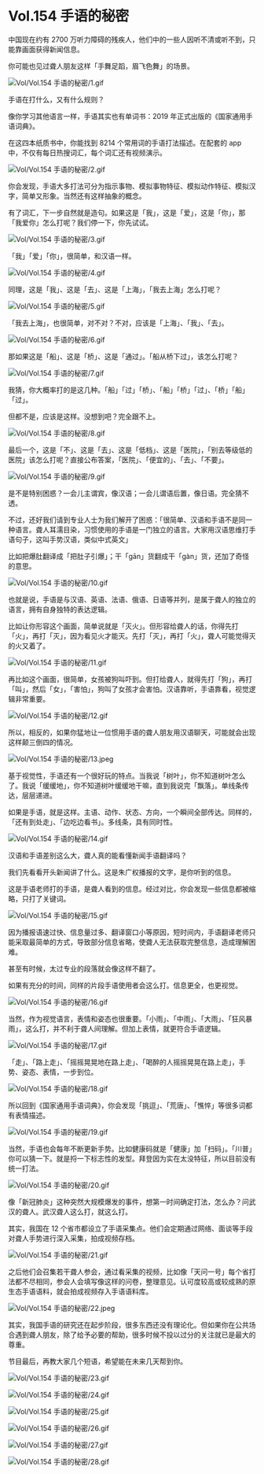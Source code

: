 # Vol.154 手语的秘密

中国现在约有 2700 万听力障碍的残疾人，他们中的一些人因听不清或听不到，只能靠画面获得新闻信息。

你可能也见过聋人朋友这样「手舞足蹈，眉飞色舞」的场景。

![Vol/Vol.154 手语的秘密/1.gif](https://cdn.jsdelivr.net/gh/ipaperclip-icu/static/image/文字稿/Vol/Vol.154%20手语的秘密/1.gif)

手语在打什么，又有什么规则？

像你学习其他语言一样，手语其实也有单词书：2019 年正式出版的《国家通用手语词典》。

在这四本纸质书中，你能找到 8214 个常用词的手语打法描述。在配套的 app 中，不仅有每日热搜词汇，每个词汇还有视频演示。

![Vol/Vol.154 手语的秘密/2.gif](https://cdn.jsdelivr.net/gh/ipaperclip-icu/static/image/文字稿/Vol/Vol.154%20手语的秘密/2.gif)

你会发现，手语大多打法可分为指示事物、模拟事物特征、模拟动作特征、模拟汉字，简单又形象。当然还有这样抽象的概念。

有了词汇，下一步自然就是造句。如果这是「我」，这是「爱」，这是「你」，那「我爱你」怎么打呢？我们停一下，你先试试。

![Vol/Vol.154 手语的秘密/3.gif](https://cdn.jsdelivr.net/gh/ipaperclip-icu/static/image/文字稿/Vol/Vol.154%20手语的秘密/3.gif)

「我」「爱」「你」，很简单，和汉语一样。

![Vol/Vol.154 手语的秘密/4.gif](https://cdn.jsdelivr.net/gh/ipaperclip-icu/static/image/文字稿/Vol/Vol.154%20手语的秘密/4.gif)

同理，这是「我」、这是「去」、这是「上海」，「我去上海」怎么打呢？

![Vol/Vol.154 手语的秘密/5.gif](https://cdn.jsdelivr.net/gh/ipaperclip-icu/static/image/文字稿/Vol/Vol.154%20手语的秘密/5.gif)

「我去上海」，也很简单，对不对？不对，应该是「上海」、「我」、「去」。

![Vol/Vol.154 手语的秘密/6.gif](https://cdn.jsdelivr.net/gh/ipaperclip-icu/static/image/文字稿/Vol/Vol.154%20手语的秘密/6.gif)

那如果这是「船」、这是「桥」、这是「通过」。「船从桥下过」，该怎么打呢？

![Vol/Vol.154 手语的秘密/7.gif](https://cdn.jsdelivr.net/gh/ipaperclip-icu/static/image/文字稿/Vol/Vol.154%20手语的秘密/7.gif)

我猜，你大概率打的是这几种。「船」「过」「桥」、「船」「桥」「过」、「桥」「船」「过」。

但都不是，应该是这样。没想到吧？完全跟不上。

![Vol/Vol.154 手语的秘密/8.gif](https://cdn.jsdelivr.net/gh/ipaperclip-icu/static/image/文字稿/Vol/Vol.154%20手语的秘密/8.gif)

最后一个，这是「不」、这是「去」、这是「低档」、这是「医院」，「别去等级低的医院」该怎么打呢？直接公布答案，「医院」、「便宜的」、「去」、「不要」。

![Vol/Vol.154 手语的秘密/9.gif](https://cdn.jsdelivr.net/gh/ipaperclip-icu/static/image/文字稿/Vol/Vol.154%20手语的秘密/9.gif)

是不是特别困惑？一会儿主谓宾，像汉语；一会儿谓语后置，像日语。完全猜不透。

不过，还好我们请到专业人士为我们解开了困惑：「很简单、汉语和手语不是同一种语言。聋人耳濡目染，习惯使用的手语是一门独立的语言。大家用汉语思维打手语句子，这叫手势汉语，类似中式英文」

比如把爆肚翻译成「把肚子引爆」；干「gān」货翻成干「gàn」货，还加了奇怪的意思。

![Vol/Vol.154 手语的秘密/10.gif](https://cdn.jsdelivr.net/gh/ipaperclip-icu/static/image/文字稿/Vol/Vol.154%20手语的秘密/10.gif)

也就是说，手语是与汉语、英语、法语、俄语、日语等并列，是属于聋人的独立的语言，拥有自身独特的表达逻辑。

比如让你形容这个画面，简单说就是「灭火」。但形容给聋人的话，你得先打「火」，再打「灭」，因为看见火才能灭。先打「灭」，再打「火」，聋人可能觉得灭的火又着了。

![Vol/Vol.154 手语的秘密/11.gif](https://cdn.jsdelivr.net/gh/ipaperclip-icu/static/image/文字稿/Vol/Vol.154%20手语的秘密/11.gif)

再比如这个画面，很简单，女孩被狗叫吓到。但打给聋人，就得先打「狗」，再打「叫」，然后「女」，「害怕」，狗叫了女孩才会害怕。汉语靠听，手语靠看，视觉逻辑非常重要。

![Vol/Vol.154 手语的秘密/12.gif](https://cdn.jsdelivr.net/gh/ipaperclip-icu/static/image/文字稿/Vol/Vol.154%20手语的秘密/12.gif)

所以，相反的，如果你猛地让一位惯用手语的聋人朋友用汉语聊天，可能就会出现这样颠三倒四的情况。

![Vol/Vol.154 手语的秘密/13.jpeg](https://cdn.jsdelivr.net/gh/ipaperclip-icu/static/image/文字稿/Vol/Vol.154%20手语的秘密/13.jpeg)

基于视觉性，手语还有一个很好玩的特点。当我说「树叶」，你不知道树叶怎么了。我说「缓缓地」，你不知道树叶缓缓地干嘛，直到我说完「飘落」。单线条传达，层层递进。

如果是手语，就是这样。主语、动作、状态、方向，一个瞬间全部传达。同样的，「还有到处走」、「边吃边看书」。多线条，具有同时性。

![Vol/Vol.154 手语的秘密/14.gif](https://cdn.jsdelivr.net/gh/ipaperclip-icu/static/image/文字稿/Vol/Vol.154%20手语的秘密/14.gif)

汉语和手语差别这么大，聋人真的能看懂新闻手语翻译吗？

我们先看看开头新闻讲了什么。这是朱广权播报的文字，是你听到的信息。

这是手语老师打的手语，是聋人看到的信息。经过对比，你会发现一些信息都被缩略，只打了关键词。

![Vol/Vol.154 手语的秘密/15.gif](https://cdn.jsdelivr.net/gh/ipaperclip-icu/static/image/文字稿/Vol/Vol.154%20手语的秘密/15.gif)

因为播报语速过快、信息量过多、翻译窗口小等原因，短时间内，手语翻译老师只能采取最简单的方式，导致部分信息省略，使聋人无法获取完整信息，造成理解困难。

甚至有时候，太过专业的段落就会像这样不翻了。

如果有充分的时间，同样的片段手语使用者会这么打。信息更全，也更视觉。

![Vol/Vol.154 手语的秘密/16.gif](https://cdn.jsdelivr.net/gh/ipaperclip-icu/static/image/文字稿/Vol/Vol.154%20手语的秘密/16.gif)

当然，作为视觉语言，表情和姿态也很重要。「小雨」、「中雨」、「大雨」、「狂风暴雨」，这么打，并不利于聋人间理解。但加上表情，就更符合手语逻辑。

![Vol/Vol.154 手语的秘密/17.gif](https://cdn.jsdelivr.net/gh/ipaperclip-icu/static/image/文字稿/Vol/Vol.154%20手语的秘密/17.gif)

「走」、「路上走」、「摇摇晃晃地在路上走」、「喝醉的人摇摇晃晃在路上走」，手势、姿态、表情，一步到位。

![Vol/Vol.154 手语的秘密/18.gif](https://cdn.jsdelivr.net/gh/ipaperclip-icu/static/image/文字稿/Vol/Vol.154%20手语的秘密/18.gif)

所以回到《国家通用手语词典》，你会发现「挑逗」、「荒唐」、「憔悴」等很多词都有表情描述。

![Vol/Vol.154 手语的秘密/19.gif](https://cdn.jsdelivr.net/gh/ipaperclip-icu/static/image/文字稿/Vol/Vol.154%20手语的秘密/19.gif)

当然，手语也会每年不断更新手势。比如健康码就是「健康」加「扫码」。「川普」你可以猜一下。就是捋一下标志性的发型。拜登因为实在太没特征，所以目前没有统一打法。

![Vol/Vol.154 手语的秘密/20.gif](https://cdn.jsdelivr.net/gh/ipaperclip-icu/static/image/文字稿/Vol/Vol.154%20手语的秘密/20.gif)

像「新冠肺炎」这种突然大规模爆发的事件，想第一时间确定打法，怎么办？问武汉的聋人。武汉聋人这么打，就这么打。

其实，我国在 12 个省市都设立了手语采集点。他们会定期通过网络、面谈等手段对聋人手势进行深入采集，拍成视频存档。

![Vol/Vol.154 手语的秘密/21.gif](https://cdn.jsdelivr.net/gh/ipaperclip-icu/static/image/文字稿/Vol/Vol.154%20手语的秘密/21.gif)

之后他们会召集若干聋人参会，通过看采集的视频，比如像「天问一号」每个省打法都不尽相同，参会人会填写像这样的问卷，整理意见。认可度较高或较成熟的原生态手语语料，就会拍成视频存入手语语料库。

![Vol/Vol.154 手语的秘密/22.jpeg](https://cdn.jsdelivr.net/gh/ipaperclip-icu/static/image/文字稿/Vol/Vol.154%20手语的秘密/22.jpeg)

其实，我国手语的研究还在起步阶段，很多东西还没有理论化。但如果你在公共场合遇到聋人朋友，除了给予必要的帮助，很多时候不投以过分的关注就已是最大的尊重。

节目最后，再教大家几个短语，希望能在未来几天帮到你。

![Vol/Vol.154 手语的秘密/23.gif](https://cdn.jsdelivr.net/gh/ipaperclip-icu/static/image/文字稿/Vol/Vol.154%20手语的秘密/23.gif)

![Vol/Vol.154 手语的秘密/24.gif](https://cdn.jsdelivr.net/gh/ipaperclip-icu/static/image/文字稿/Vol/Vol.154%20手语的秘密/24.gif)

![Vol/Vol.154 手语的秘密/25.gif](https://cdn.jsdelivr.net/gh/ipaperclip-icu/static/image/文字稿/Vol/Vol.154%20手语的秘密/25.gif)

![Vol/Vol.154 手语的秘密/26.gif](https://cdn.jsdelivr.net/gh/ipaperclip-icu/static/image/文字稿/Vol/Vol.154%20手语的秘密/26.gif)

![Vol/Vol.154 手语的秘密/27.gif](https://cdn.jsdelivr.net/gh/ipaperclip-icu/static/image/文字稿/Vol/Vol.154%20手语的秘密/27.gif)

![Vol/Vol.154 手语的秘密/28.gif](https://cdn.jsdelivr.net/gh/ipaperclip-icu/static/image/文字稿/Vol/Vol.154%20手语的秘密/28.gif)
